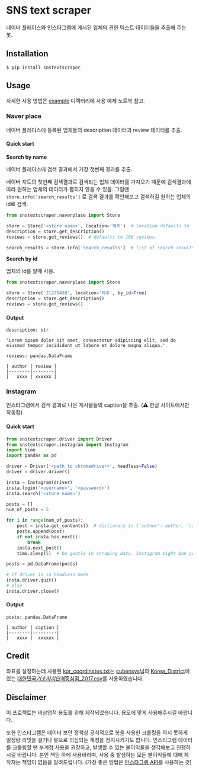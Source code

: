 # SNS text scraper

네이버 플레이스와 인스타그램에 게시된 업체의 관한 텍스트 데이터들을 추출해 주는 봇.

## Installation

```shell
$ pip install snstextscraper
```

## Usage

자세한 사용 방법은 [example](https://github.com/cho2ji/sns-text-scraper/tree/master/example) 디렉터리에 사용 예제 노트북 참고.

### Naver place

네이버 플레이스에 등록된 업체들의 description 데이터과 review 데이터를 추출.

#### Quick start

**Search by name**

네이버 플레이스에 검색 결과에서 가장 첫번째 결과를 추출.

네이버 지도의 첫번째 검색결과로 검색되는 업체 데이터를 가져오기 때문에 검색결과에 따라 원하는 업체의 데이터가 뽑히지 않을 수 있음. 그럴땐 `store.info['search_results']` 로 검색 결과를 확인해보고 검색하길 원하는 업체의 id로 검색.

```python
from snstextscraper.naverplace import Store

store = Store('<store name>', location='제주')  # location defaults to '서울'
description = store.get_description()
reviews = store.get_reviews()  # defaults to 100 reviews.

search_results = store.info['search_results']  # list of search results
```

**Search by id**

업체의 id를 알때 사용.

```python
from snstextscraper.naverplace import Store

store = Store('21270438', location='제주', by_id=True)
description = store.get_description()
reviews = store.get_reviews()
```

#### Output

```
description: str

'Lorem ipsum dolor sit amet, consectetur adipiscing elit, sed do eiusmod tempor incididunt ut labore et dolore magna aliqua.'

reviews: pandas.DataFrame

| author | review |
|--------|--------|
|   xxxx | xxxxxx |
```

### Instagram

인스타그램에서 검색 결과로 나온 게시물들의 caption을 추출. (⚠️ 한글 사이트에서만 작동함)

#### Quick start

```python
from snstextscraper.driver import Driver
from snstextscraper.instagram import Instagram
import time
import pandas as pd

driver = Driver('<path to chromedriver>', headless=False)
driver = driver.driver()

insta = Instagram(driver)
insta.login('<username>', '<password>')
insta.search('<store name>')

posts = []
num_of_posts = 5

for i in range(num_of_posts):
    post = insta.get_contents()  # dictionary in {'author': author, 'caption': caption}
    posts.append(post)
    if not insta.has_next():
        break
    insta.next_post()
    time.sleep(5)  # be gentle in scraping data. Instagram might ban your account.

posts = pd.DataFrame(posts)

# if driver is in headless mode
insta.driver.quit()
# else
insta.driver.close()
```

#### Output

```
posts: pandas.DataFrame

| author | caption |
|--------|---------|
|   xxxx |  xxxxxx |
```

## Credit

좌표를 설정하는데 사용된 [kor_coordinates.txt](https://github.com/cho2ji/sns-text-scraper/blob/master/data/kor_coordinates.txt)는 [cubensys](https://github.com/cubensys)님의 [Korea_District](https://github.com/cubensys/Korea_District)에 있는 [대한민국*기초자치단체*중심점\_2017.csv](https://github.com/cubensys/Korea_District/blob/master/2_%EB%8C%80%ED%95%9C%EB%AF%BC%EA%B5%AD_%EA%B8%B0%EC%B4%88%EC%9E%90%EC%B9%98%EB%8B%A8%EC%B2%B4/%EB%8C%80%ED%95%9C%EB%AF%BC%EA%B5%AD_%EA%B8%B0%EC%B4%88%EC%9E%90%EC%B9%98%EB%8B%A8%EC%B2%B4_%EC%A4%91%EC%8B%AC%EC%A0%90_2017.csv)를 사용하였습니다.

## Disclaimer

이 프로젝트는 비상업적 용도를 위해 제작되었습니다. 용도에 맞게 사용해주시길 바랍니다.

또한 인스타그램은 데이터 보안 정책상 공식적으로 봇을 사용한 크롤링을 하지 못하게 일정량 리밋을 걸거나 봇으로 의심되는 계정을 정지시키기도 합니다. 인스타그램 데이터를 크롤링할 땐 부계정 사용을 권장하고, 발생할 수 있는 불이익들을 생각해보고 진행하시길 바랍니다. 본인 책임 하에 사용바라며, 사용 중 발생하는 모든 불이익들에 대해 제작자는 책임이 없음을 알려드립니다. (가장 좋은 방법은 [인스타그램 API](https://developers.facebook.com/docs/instagram)를 사용하는 것)
